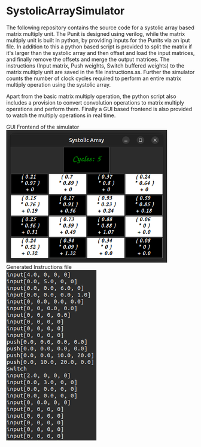 # SystolicArraySimulator
The following repository contains the source code for a systolic array based matrix multiply unit. The Punit is designed using verilog, while the matrix multiply unit is built in python, by providing inputs for the Punits via an iput file. In addition to this a python based script is provided to split the matrix if it's larger than the systolic array and then offset and load the input matrices, and finally remove the offsets and merge the output matrices. The instructions (Input matrix, Push weights, Switch buffered weights) to the matrix multiply unit are saved in the file instructions.ss. Further the simulator counts the number of clock cycles required to perform an entire matrix multiply operation using the systolic array. 

Apart from the basic matrix multiply operation, the python script also includes a provision to convert convolution operations to matrix multiply operations and perform them. Finally a GUI based frontend is also provided to watch the multiply operations in real time.

GUI Frontend of the simulator<br>
![Simulation](./images/Simulator.png "GUI Frontend of the simulator")<br>
Generated Instructions file<br>
![Instructions](./images/Instructions.png "Generated Instructions file")